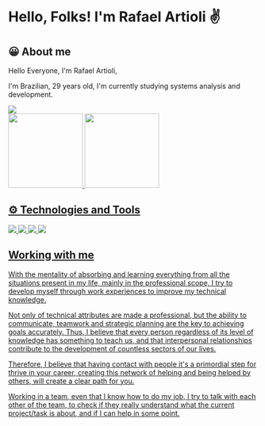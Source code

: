 # Hello, Folks! I'm Rafael Artioli ✌️

## 😀 About me

Hello Everyone, I'm Rafael Artioli, 

I'm Brazilian, 29 years old, I'm currently studying systems analysis and development.



<div>
<a href="https://www.linkedin.com/in/rafael-artioli/" target="_blank"><img src="https://img.shields.io/badge/-LinkedIn-%230077B5?style=for-the-badge&logo=linkedin&logoColor=white" target="_blank"></a> 
</div>

<div>
  <a href="https://github.com/RafaArtioli">
  <img height="150em" src="https://github-readme-stats.vercel.app/api?username=rafaartioli&show_icons=true&theme=dark&include_all_commits=true&count_private=true"/>
  <img height="150em" src="https://github-readme-stats.vercel.app/api/top-langs/?username=rafaartioli&layout=compact&langs_count=6&theme=dark"/>
</div>

   
## ⚙️ Technologies and Tools

![](https://img.shields.io/badge/OS-Linux-informational?style=flat&logo=linux&logoColor=white&color=2bbc8a)
![](https://img.shields.io/badge/Code-Python-informational?style=flat&logo=python&logoColor=white&color=2bbc8a)
![](https://img.shields.io/badge/Tools-Docker-informational?style=flat&logo=docker&logoColor=white&color=2bbc8a)
![](https://img.shields.io/badge/Tools-Docker-informational?style=flat&logo=docker&logoColor=white&color=2bbc8a)

## Working with me

With the mentality of absorbing and learning everything from all the situations present in my life, mainly in the
 professional scope, I try to develop myself through work experiences to improve my technical knowledge.

Not only of technical attributes are made a professional, but the ability to communicate, teamwork and strategic planning are the key to achieving goals accurately. Thus, I believe that every person regardless of its level of knowledge has something to teach us, and that interpersonal relationships contribute to the development of countless sectors of our lives.

Therefore, I believe that having contact with people it's a primordial step for thrive in your
career, creating this network of helping and being helped by others, will create a clear path for you.

Working in a team, even that I know how to do my job, I try to talk with each other of the team, to check
if they really understand what the current project/task is about, and if I can help in some point.
